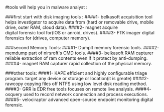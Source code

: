 #tools will help you in malware analyst :

###first start with disk imaging tools :
####1- belkasoft acquisition tool  
helps investigator to acquire data from (hard or removable drive, mobile drive, outer RAM, cloud data).
####2- magnet acquire  
digital forensic tool for(IOS or anroid, drives).
####3- FTK imager 
digital forensics for (drives, computer memory).
	
###second Memory Tools:
####1- Dumplt 
memory forensic tools.
####2- memdump
part of nirsroft's CMD tools.
####3- belkasoft RAM capturer 
reliable extraction of ram contents even if it protect by anti-dumping.
####4- magnet RAM capturer
rapid collection of the physical memory. 

###other tools:
####1- KAPE 
efficient and highly configurable triage program. target any device or storage or location(it is greate)
####2- rawcopy
copying files off NTFS using low level disk reading method.
####3- GRR
is EDR free tools focuses on remote live analysis.
####4- osquery
used to record network connection and process executions.
####5- velociraptor
advanced open-source endpoint monitoring digital forensic.
